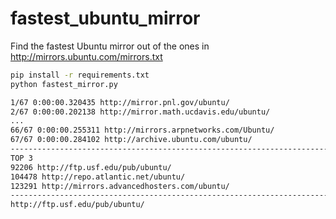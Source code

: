 # fastest_ubuntu_mirror
Find the fastest Ubuntu mirror out of the ones in http://mirrors.ubuntu.com/mirrors.txt

```bash
pip install -r requirements.txt 
python fastest_mirror.py
```

```bash
1/67 0:00:00.320435 http://mirror.pnl.gov/ubuntu/
2/67 0:00:00.202138 http://mirror.math.ucdavis.edu/ubuntu/
...
66/67 0:00:00.255311 http://mirrors.arpnetworks.com/Ubuntu/
67/67 0:00:00.284102 http://archive.ubuntu.com/ubuntu/
-------------------------------------------------------------------------------
TOP 3
92206 http://ftp.usf.edu/pub/ubuntu/
104478 http://repo.atlantic.net/ubuntu/
123291 http://mirrors.advancedhosters.com/ubuntu/
-------------------------------------------------------------------------------
http://ftp.usf.edu/pub/ubuntu/
```
